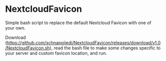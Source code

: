 # NextcloudFavicon
Simple bash script to replace the default Nextcloud Favicon with one of your own.

Download (https://github.com/schnappijedi/NextcloudFavicon/releases/download/v1.0/NextcloudFavicon.sh), read the bash file to make some changes specific to your server and custom favicon location, and run. 
